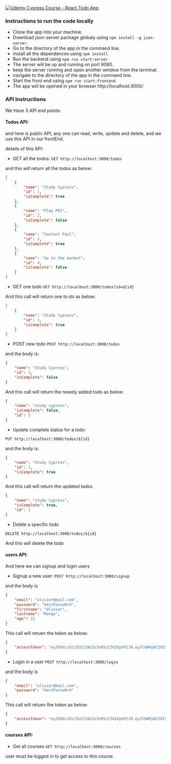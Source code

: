 [![Udemy Cypress Course - React Todo App ](https://img.shields.io/endpoint?url=https://dashboard.cypress.io/badge/detailed/jcsid9&style=flat&logo=cypress)](https://dashboard.cypress.io/projects/jcsid9/runs)

### Instructions to run the code locally

-   Clone the app into your machine.
-   Download json-server package globaly using `npm install -g json-server`.
-   Go to the directory of the app in the command line.
-   install all the dependences using `npm install`
-   Run the backend using `npm run start:server `
-   The server will be up and running on port 8080.
-   keep the server running and open another window from the terminal.
-   navigate to the directory of the app in the command line.
-   Start the front end using `npm run start:frontend`.
-   The app will be  opened in your browser http://localhost:3000/

### API Instructions

We  Have 3 API end points:

#### Todos API:

and here is public API, any one can read, write, update and delete, and we use this API in our frontEnd.

details of this API:

-   GET all the todos:
    `GET http://localhost:3000/todos`

and this will return all the todos as below:

```json
[
    {
        "name": "Study Cypress",
        "id": 1,
        "isComplete": true
    },
    {
        "name": "Play PES",
        "id": 2,
        "isComplete": false
    },
    {
        "name": "Contact Paul",
        "id": 3,
        "isComplete": true
    },
    {
        "name": "Go to the market",
        "id": 4,
        "isComplete": false
    }
]
```

-   GET one todo
    `GET http://localhost:3000/todos?id=${id}`

And this call will return one to do as below:

```json
[
    {
        "name": "Study Cypress",
        "id": 1,
        "isComplete": true
    }
]
```

-   POST new todo
    `POST http://localhost:3000/todos`

and the body is:

```json
{
    "name": "Study Cypress",
    "id": 1,
    "isComplete": false
}
```

And this call will return the newely added todo as below:

```json
{
    "name": "study cypress",
    "isComplete": false,
    "id": 5
}
```

-   Update complete status for a todo:

`PUT http://localhost:3000/todos/${id}`

and the body is:

```json
{
    "name": "Study Cypress",
    "id": 1,
    "isComplete": true
}
```

And this call will return the updated tasks:

```json
{
    "name": "study Cypress",
    "isComplete": true,
    "id": 1
}
```

-   Delete a specific todo

`DELETE http://localhost:3000/todos/${id}`

And this will delete the todo

#### users API:

And here we can signup and login users

-   Signup a new user:
    `POST http://localhost:3000/signup`

and the body is

```json
{
    "email": "olivier@mail.com",
    "password": "bestPassw0rd",
    "firstname": "Olivier",
    "lastname": "Monge",
    "age": 32
}
```

This call will retuen the token as below:

```json
{
    "accessToken": "eyJhbGciOiJIUzI1NiIsInR5cCI6IkpXVCJ9.eyJlbWFpbCI6Im9saXZpZXJAbWFpbC5jb20iLCJpYXQiOjE2MTA1Njk0OTcsImV4cCI6MTYxMDU3MzA5Nywic3ViIjoiMSJ9.zapn_VZP2eBtRUy-9m_0EHGYFmsv2WYWJONSEv04tqA"
}
```

-   Login in a user
    `POST http://localhost:3000/login`

and the body is

```json
{
    "email": "olivier@mail.com",
    "password": "bestPassw0rd"
}
```

This call will retuen the token as below:

```json
{
    "accessToken": "eyJhbGciOiJIUzI1NiIsInR5cCI6IkpXVCJ9.eyJlbWFpbCI6Im9saXZpZXJAbWFpbC5jb20iLCJpYXQiOjE2MTA1Njk0OTcsImV4cCI6MTYxMDU3MzA5Nywic3ViIjoiMSJ9.zapn_VZP2eBtRUy-9m_0EHGYFmsv2WYWJONSEv04tqA"
}
```

#### courses API:

-   Get all courses
    `GET http://localhost:8080/courses`

user must be logged in to get access to this course
